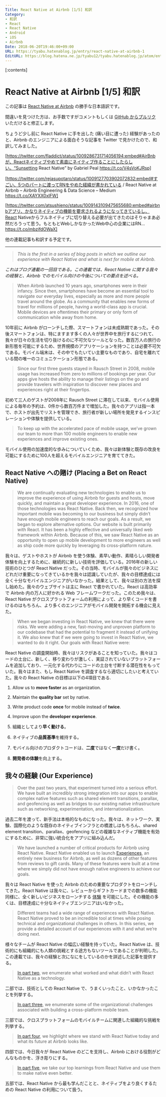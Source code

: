 ```yaml
---
Title: React Native at Airbnb [1/5] 和訳
Category:
- 和訳
- React
- React Native
- Android
- iOS
- Airbnb
Date: 2018-06-20T19:46:00+09:00
URL: https://tyabu.hatenablog.jp/entry/react-native-at-airbnb-1
EditURL: https://blog.hatena.ne.jp/tyabu12/tyabu.hatenablog.jp/atom/entry/17391345971655926755
---
```


[:contents]

React Native at Airbnb [1/5] 和訳
===

この記事は [React Native at Airbnb](https://medium.com/airbnb-engineering/react-native-at-airbnb-f95aa460be1c) の勝手な日本語訳です。

間違いを見つけた方は、お手数ですがコメントもしくは [GitHub からプルリク](https://github.com/tyabu12/blog/edit/master/tyabu.hatenablog.jp/entry/react-native-at-airbnb-1.md) いただけると修正します。

ちょうど少し前に React Native に手を出した (痛い目に遭った) 経験があったのと、Airbnb のエンジニアによる面白そうな記事を Twitter で見かけたので、和訳してみました。

[https://twitter.com/fladdict/status/1009286731714056194:embed#AirBnbが、Reactネイティブやめて素直にネイティブ作ることにしたらしい。“Sunsetting React Native” by Gabriel Peal https://t.co/V4sVoKJRsp]

[https://twitter.com/rejasupotaro/status/1009127703902072832:embed#すごい、5つのパートに渡ってRNをやめた経緯が書かれている / React Native at Airbnb – Airbnb Engineering & Data Science – Medium https://t.co/XAYXX0xIFW]

[https://twitter.com/atsushieno/status/1009143109475655680:embed#airbnbアプリ、かなりネイティブの機能を要求されるようになってきているし、React Nativeからフルネイティブに切り替える必要が出てきたのはそりゃまあ必然だろうって思う。もともとWebしかなかったWeb中心の企業にはRN… https://t.co/mbzifdOWaX]

他の連載記事も和訳する予定です。

---

>*This is the first in a series of blog posts in which we outline our experience with React Native and what is next for mobile at Airbnb.*

*これはブログ連載の一回目である。この連載では、React Native に関する我々の経験と、Airbnb でのモバイル向けの今後についての要点を述べる。*

>When Airbnb launched 10 years ago, smartphones were in their infancy. Since then, smartphones have become an essential tool to navigate our everyday lives, especially as more and more people travel around the globe. As a community that enables new forms of travel for millions of people, having a world-class app is crucial. Mobile devices are oftentimes their primary or only form of communication while away from home.

10年前に Airbnb がローンチした際、スマートフォンは未成熟期であった。その後スマートフォンは、特にますます多くの人々が世界中を旅行するにつれて、我々が日々の生活を切り抜けるのに不可欠なツールとなった。数百万人の旅行の新形態を可能にするため、世界規模のアプリケーションを持つことは必要不可欠である。モバイル端末は、その中でもたいてい主要なものであり、自宅を離れている間の唯一のコミュニケーション形態である。

>Since our first three guests stayed in Rausch Street in 2008, mobile usage has increased from zero to millions of bookings per year. Our apps give hosts the ability to manage their listings on the go and provide travelers with inspiration to discover new places and experiences right at their fingertips.

初めて三人のゲストが2008年に Rausch Street に滞在して以来、モバイル使用による毎年の予約は、0件から数百万件まで増加した。我々のアプリは指一本で、ホストが出先でリストを管理でき、旅行者が新しい場所を発見するインスピレーションや体験を提供している。

>To keep up with the accelerated pace of mobile usage, we’ve grown our team to more than 100 mobile engineers to enable new experiences and improve existing ones.

モバイル使用の加速度的な歩みについていくため、我々は新体験と既存の改良を可能にするために100人を超えるモバイルエンジニアを育ててきた。

## React Native への賭け (Placing a Bet on React Native)

>We are continually evaluating new technologies to enable us to improve the experience of using Airbnb for guests and hosts, move quickly, and maintain a great developer experience. In 2016, one of those technologies was React Native. Back then, we recognized how important mobile was becoming to our business but simply didn’t have enough mobile engineers to reach our goals. As a result, we began to explore alternative options. Our website is built primarily with React. It has been a highly effective and universally liked web framework within Airbnb. Because of this, we saw React Native as an opportunity to open up mobile development to more engineers as well as ship code more quickly by leveraging its cross-platform nature.

我々は、ゲストやホストが Airbnb を使う体験、素早い動作、素晴らしい開発者体験を向上するために、継続的に新しい技術を評価している。2016年の新しい技術のひとつが React Native だった。その当時、モバイルが我々のビジネスにどれだけ重要になってきているかを我々は認識していたが、我々の目標達成には全く十分なモバイルエンジニアがいなかった。結果として、我々は別の方法を探し始めた。我々のウェブサイトは主に React で書かれていた。React は高効率で Airbnb 内の万人に好かれる Web フレームワークだった。このため我々は、React Native がクロスプラットフォームの利用によって、より早くコードを書けるのはもちろん、より多くのエンジニアがモバイル開発を開拓する機会に見えた。

>When we began investing in React Native, we knew that there were risks. We were adding a new, fast-moving and unproven platform to our codebase that had the potential to fragment it instead of unifying it. We also knew that if we were going to invest in React Native, we wanted to do it right. Our goals with React Native were:

React Native の調査開始時、我々はリスクがあることを知っていた。我々はコードの土台に、新しく、移り変わりが激しく、実証されていないプラットフォームを追加しており、一元化する代わりにコードの土台を寸断する潜在性をもっていた。我々はまた、もし React Native を調査するなら適切にしたいと考えていた。我々の React Native の目標は以下の4項目である.

>
1. Allow us to **move faster** as an organization.
2. Maintain the **quality bar** set by native.
3. Write product code **once** for mobile instead of **twice**.
4. Improve upon the **developer experience**.

1. 組織としてより**早く動ける**。
2. ネイティブの**品質基準**を維持する。
3. モバイル向けのプロダクトコードは、**二度**ではなく**一度**だけ書く。
4. **開発者の体験**を向上する。

## 我々の経験 (Our Experience)

>Over the past two years, that experiment turned into a serious effort. We have built an incredibly strong integration into our apps to enable complex native features such as shared element transitions, parallax, and geofencing as well as bridges to our existing native infrastructure such as networking, experimentation, and internationalization.

過去二年を渡って、新手法は本格的なものになった。我々は、ネットワーク、実験、国際化のような既存のネイティブインフラとの橋渡しはもちろん、shared element transition、parallax、geofencing などの複雑なネイティブ機能を有効にするために、非常に強い統合化をアプリに組み込んだ。

>We have launched a number of critical products for Airbnb using React Native. React Native enabled us to launch [Experiences](https://www.airbnb.com/s/experiences), an entirely new business for Airbnb, as well as dozens of other features from reviews to gift cards. Many of these features were built at a time where we simply did not have enough native engineers to achieve our goals.

我々は React Native を使った Airbnb のための重要なプロダクトをローンチしてきた。React Native は我々に、レビューからギフトカードまでの数多の機能同様に、全く新しいビジネスをローンチする [体験](https://www.airbnb.com/s/experiences) を可能にした。その機能の多くは、目標達成に十分なネイティブエンジニアはいなかった。

>Different teams had a wide range of experiences with React Native. React Native proved to be an incredible tool at times while posing technical and organizational challenges in others. In this series, we provide a detailed account of our experiences with it and what we’re doing next.

様々なチームが React Native の幅広い経験を持っていた。React Native は、技術的にも組織的にも人類の挑戦とする途方もないツールであることが判明した。この連載では、我々の経験と次になにをしているのかを詳述した記事を提供する。

>[In part two](https://medium.com/airbnb-engineering/react-native-at-airbnb-the-technology-dafd0b43838), we enumerate what worked and what didn’t with React Native as a technology.

二部では、技術としての React Native で、うまくいったこと、いかなかったことを列挙する。

>[In part three](https://medium.com/airbnb-engineering/building-a-cross-platform-mobile-team-3e1837b40a88), we enumerate some of the organizational challenges associated with building a cross-platform mobile team.

三部では、クロスプラットフォームのモバイルチームに関連した組織的な挑戦を列挙する。

>[In part four](https://medium.com/airbnb-engineering/sunsetting-react-native-1868ba28e30a), we highlight where we stand with React Native today and what its future at Airbnb looks like.

四部では、今日我々が React Native のどこを支持し、Airbnb における役割がどんなものかを、浮き彫りにする。

>[In part five](https://medium.com/airbnb-engineering/whats-next-for-mobile-at-airbnb-5e71618576ab), we take our top learnings from React Native and use them to make native even better.

五部では、React Native から最も学んだことと、ネイティブをより良くするための React Native の利用について扱う。
